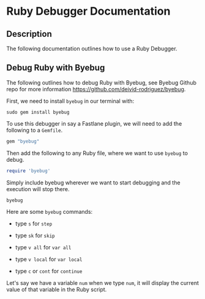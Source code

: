 # Ruby Debugger Documentation

## Description

The following documentation outlines how to use a Ruby Debugger.

## Debug Ruby with Byebug

The following outlines how to debug Ruby with Byebug, see Byebug Github repo for more information https://github.com/deivid-rodriguez/byebug.

First, we need to install `byebug` in our terminal with:

```
sudo gem install byebug
```

To use this debugger in say a Fastlane plugin, we will need to add the following to a `Gemfile`.

```ruby
gem "byebug"
```

Then add the following to any Ruby file, where we want to use `byebug` to debug.

```ruby
require 'byebug'
```

Simply include byebug wherever we want to start debugging and the execution will stop there.

```ruby
byebug
```

Here are some `byebug` commands:

- type `s` for `step`

- type `sk` for `skip`

- type `v all` for `var all`

- type `v local` for `var local`

-  type `c` or `cont` for `continue`

Let's say we have a variable `num` when we type `num`, it will display the current value of that variable in the Ruby script.